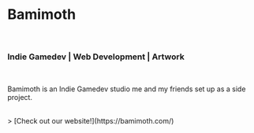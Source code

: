 # Bamimoth
<br>

### Indie Gamedev | Web Development | Artwork 
<br>

Bamimoth is an Indie Gamedev studio me and my friends set up as a side project. 

<br>
> [Check out our website!](https://bamimoth.com/)
